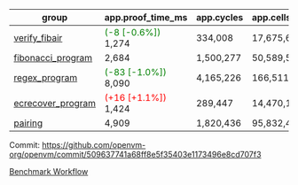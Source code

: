 | group | app.proof_time_ms | app.cycles | app.cells_used | leaf.proof_time_ms | leaf.cycles | leaf.cells_used |
| -- | -- | -- | -- | -- | -- | -- |
| [verify_fibair](https://github.com/openvm-org/openvm/blob/benchmark-results/benchmarks-pr/1549/verify_fibair-509637741a68ff8e5f35403e1173496e8cd707f3.md) |<span style='color: green'>(-8 [-0.6%])</span> 1,274 |  334,008 |  17,675,690 |- | - | - |
| [fibonacci_program](https://github.com/openvm-org/openvm/blob/benchmark-results/benchmarks-pr/1549/fibonacci-509637741a68ff8e5f35403e1173496e8cd707f3.md) | 2,684 |  1,500,277 |  50,589,503 |- | - | - |
| [regex_program](https://github.com/openvm-org/openvm/blob/benchmark-results/benchmarks-pr/1549/regex-509637741a68ff8e5f35403e1173496e8cd707f3.md) |<span style='color: green'>(-83 [-1.0%])</span> 8,090 |  4,165,226 |  166,511,152 |- | - | - |
| [ecrecover_program](https://github.com/openvm-org/openvm/blob/benchmark-results/benchmarks-pr/1549/ecrecover-509637741a68ff8e5f35403e1173496e8cd707f3.md) |<span style='color: red'>(+16 [+1.1%])</span> 1,424 |  289,447 |  14,470,186 |- | - | - |
| [pairing](https://github.com/openvm-org/openvm/blob/benchmark-results/benchmarks-pr/1549/pairing-509637741a68ff8e5f35403e1173496e8cd707f3.md) | 4,909 |  1,820,436 |  95,832,407 |- | - | - |


Commit: https://github.com/openvm-org/openvm/commit/509637741a68ff8e5f35403e1173496e8cd707f3

[Benchmark Workflow](https://github.com/openvm-org/openvm/actions/runs/14270220661)
